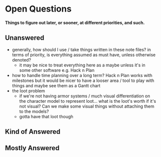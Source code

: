 # Open Questions

#### Things to figure out later, or sooner, at different priorities, and such.


## Unanswered
- generally, how should I use / take things written in these note files? in terms of priority, is everything assumed as must have, unless otherwise denoted?
  - it may be nice to treat everything here as a maybe unless it's in some other software e.g. Hack n Plan
- how to handle time planning over a long term? Hack n Plan works with milestones but it would be nicer to have a looser area / tool to play with things and maybe see them as a Gantt chart
- the loot problem
  - if we're not having armor systems / much visual differentiation on the character model to represent loot... what is the loot's worth if it's not visual? Can we make some visual things without attaching them to the models?
  - gotta have that loot though


## Kind of Answered



## Mostly Answered

